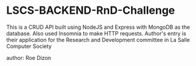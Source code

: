 # LSCS-BACKEND-RnD-Challenge

This is a CRUD API built using NodeJS and Express with MongoDB as the database. Also used Insomnia to make HTTP requests.
Author's entry is their application for the Research and Development committee in La Salle Computer Society


author: Roe Dizon
